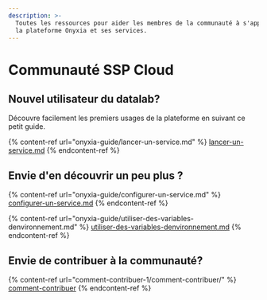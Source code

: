```yaml
---
description: >-
  Toutes les ressources pour aider les membres de la communauté à s'approprier
  la plateforme Onyxia et ses services.
---
```


# Communauté SSP Cloud

## Nouvel utilisateur du datalab?&#x20;

Découvre facilement les premiers usages de la plateforme en suivant ce petit guide.

{% content-ref url="onyxia-guide/lancer-un-service.md" %}
[lancer-un-service.md](onyxia-guide/lancer-un-service.md)
{% endcontent-ref %}

## Envie d'en découvrir un peu plus ?

{% content-ref url="onyxia-guide/configurer-un-service.md" %}
[configurer-un-service.md](onyxia-guide/configurer-un-service.md)
{% endcontent-ref %}

{% content-ref url="onyxia-guide/utiliser-des-variables-denvironnement.md" %}
[utiliser-des-variables-denvironnement.md](onyxia-guide/utiliser-des-variables-denvironnement.md)
{% endcontent-ref %}

## Envie de contribuer à la communauté?

{% content-ref url="comment-contribuer-1/comment-contribuer/" %}
[comment-contribuer](comment-contribuer-1/comment-contribuer/)
{% endcontent-ref %}

